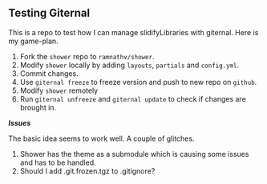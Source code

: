 ## Testing Giternal

This is a repo to test how I can manage slidifyLibraries with giternal. Here is my game-plan.

1. Fork the `shower` repo to `ramnathv/shower`.
2. Modify `shower` locally by adding `layouts`, `partials` and `config.yml`.
3. Commit changes.
4. Use `giternal freeze` to freeze version and push to new repo on `github`.
5. Modify `shower` remotely 
6. Run `giternal unfreeze` and `giternal update` to check if changes are brought in.

***Issues***

The basic idea seems to work well. A couple of glitches.

1. Shower has the theme as a submodule which is causing some issues and has to be handled.
2. Should I add .git.frozen.tgz to .gitignore?